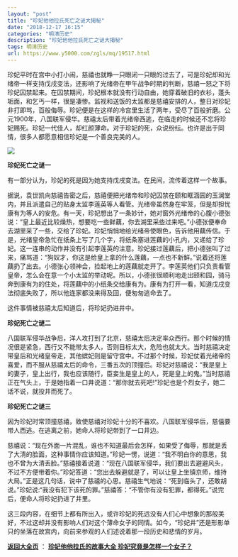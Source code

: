 ```yaml
---
layout: "post"
title: "珍妃他他拉氏死亡之谜大揭秘"
date: "2018-12-17 16:15"
categories: "明清历史"
description: "珍妃他他拉氏死亡之谜大揭秘"
tags: 明清历史
url: https://www.y5000.com/zgls/mq/19517.html
---
```






珍妃平时在宫中小打小闹，慈禧也就睁一只眼闭一只眼的过去了，可是珍妃却和光绪帝一样支持戊戌变法，还影响了光绪帝在甲午战争时期的判断，慈禧一怒之下将珍妃囚禁起来。在囚禁期间，珍妃根本就没有行动自由，她穿着破旧的衣衫，蓬头垢面，和乞丐一样，很是凄惨。监视和送饭的太监都是慈禧安排的人，整日对珍妃非打即骂，百般侮辱。珍妃便是在这样的冷宫里生活了两年，受尽了百般折磨。公元1900年，八国联军侵华。慈禧太后带着光绪帝西逃，在临走的时候还不忘将珍妃赐死。珍妃一代佳人，却红颜薄命。对于珍妃的死，众说纷纭。也许是出于同情，很多人都愿意相信珍妃是一个善良完美的人。

![](https://img.y5000.com/uploads/allimg/170421/6-1F421104GIJ.jpg)

**珍妃死亡之谜一**

有一部分认为，珍妃的死是因为她支持戊戌变法。在民间，流传着这样一个故事。

据说，袁世凯向慈禧告密之后，慈禧便把光绪帝和珍妃囚禁在颐和眶涵园的玉澜堂内，并且派遣自己的贴身太监李莲英等人看管。光绪帝虽然身在牢笼，但是却担忧康有为等人的安危。有一天，珍妃想出了一条妙计，她对窗外光绪帝的心腹小德张说：“皇上最近比较燥热，想要吃一些鲜藕，你去湖里采些过来吧。”小德张便奉命去湖里采了一些，交给了珍妃。珍妃悄悄地给光绪帝使眼色，告诉他用藕传信。于是，光绪皇帝急忙在纸条上写了几个字，将纸条塞进莲藕的小孔内，又递给了珍妃。这一连串的动作并没有引起李莲英的注意。珍妃接过莲藕后，把小德张叫了过来，痛骂道：“狗奴才，你这是给皇上拿的什么莲藕，一点也不新鲜。”说着还将莲藕扔了出去。小德张心领神会，捡起地上的莲藕就走开了。李莲英他们只负责看管皇帝，怎么会在意一个小太监的举动呢。所以，小德张很顺利地走出颐和园，骑马奔到康有为的住处，将莲藕中的小纸条交给康有为。康有为打开一看，知道戊戌变法彻底失败了，所以他连家都没来得及回，便匆匆逃命去了。

这件事情被慈禧太后知道后，将珍妃扔进井中。

**珍妃死亡之谜二**

八国联军侵华战争后，洋人攻打到了北京，慈禧太后决定率众西行。那个时候的情况很是紧急，西行又不能带太多人，否则目标太大，危险也就太大。当时慈禧决定带皇后和光绪皇帝走，其他嫔妃则是留守宫中。不过那个时候，珍妃仗着光绪帝的喜爱，而不服从慈禧太后的命令，三番五次的顶撞后。珍妃对慈禧说：“我是皇上的妻子，皇上出行，我也应该随行，臣妾生是皇上的人，死是皇上的鬼。”当时慈禧正在气头上，于是她指着一口井说道：“那你就去死吧!”珍妃也是个烈女子，她二话不说，就投井而死了。

**珍妃死亡之谜三**

因为珍妃时常顶撞慈禧，致使慈禧对珍妃十分的不喜欢。八国联军侵华后，慈僖要带人西逃。在逃离之前，她命人将珍妃带到了一口井边。

慈禧说：“现在外面一片混乱，谁也不知道最后会怎样，如果受了侮辱，那就是丢了大清的脸面，这种事情你应该知道。”珍妃一愣，说道：“我不明白你的意思，我也不曾为大清丢脸。”慈禧接着说道：“现在八国联军侵华，我们要出去避避风头，不过不方便带着你。”珍妃答道：“您出去躲避就是了，可以让皇上坐镇京师，维持大局。”正是这几句话，说中了慈禧的心思。慈禧生气地说：“死到临头了，还敢胡说。”珍妃说:“我没有犯下该死的罪。”慈禧答：“不管你有没有犯罪，都得死。”说完后，便命人将珍妃扔进了井里。

这三段内容，在细节上都有所出入，或许珍妃的死远没有人们心中想象的那般美好，不过这却并没有影响人们对这个薄命女子的同情。如今，“珍妃井”还是形影单只的坐落在故宫内，向前来参观的人们述说着那一段历史和悲情的岁月。

**[返回大全页](https://www.y5000.com/zgls/mq/19599.html)** ： **[珍妃他他拉氏的故事大全
珍妃究竟是怎样一个女子？](https://www.y5000.com/zgls/mq/19599.html)**
